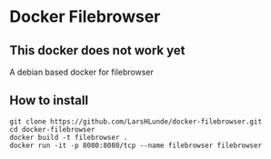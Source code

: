 # Docker Filebrowser
## This docker does not work yet
A debian based docker for filebrowser

## How to install
```
git clone https://github.com/LarsHLunde/docker-filebrowser.git
cd docker-filebrowser
docker build -t filebrowser .
docker run -it -p 8080:8080/tcp --name filebrowser filebrowser
```
